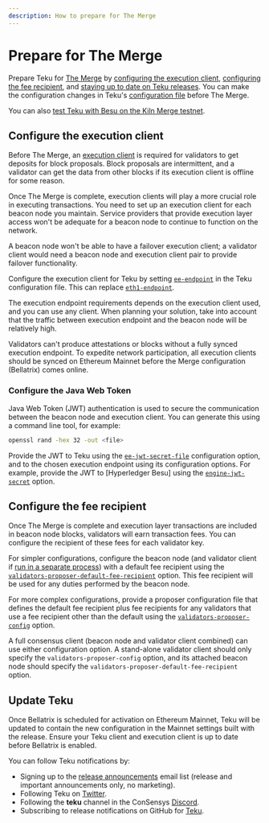 ```yaml
---
description: How to prepare for The Merge
---
```


# Prepare for The Merge

Prepare Teku for [The Merge](../Concepts/Merge.md) by [configuring the execution client](#configure-the-execution-client),
[configuring the fee recipient](#configure-the-fee-recipient), and [staying up to date on Teku releases](#update-teku).
You can make the configuration changes in Teku's [configuration file](Configure/Use-Configuration-File.md) before The Merge.

You can also
[test Teku with Besu on the Kiln Merge testnet](https://besu.hyperledger.org/en/stable/Tutorials/Merge-Testnet/).

## Configure the execution client

Before The Merge, an [execution client](../Concepts/Merge.md#execution-clients) is required for validators to get
deposits for block proposals.
Block proposals are intermittent, and a validator can get the data from other blocks if its execution client is offline
for some reason.

Once The Merge is complete, execution clients will play a more crucial role in executing transactions.
You need to set up an execution client for each beacon node you maintain.
Service providers that provide execution layer access won't be adequate for a beacon node to continue to function on the
network.

A beacon node won't be able to have a failover execution client; a validator client would need a beacon node and
execution client pair to provide failover functionality.

Configure the execution client for Teku by setting [`ee-endpoint`](../Reference/CLI/CLI-Syntax.md#ee-endpoint) in the
Teku configuration file.
This can replace [`eth1-endpoint`](../Reference/CLI/CLI-Syntax.md#eth1-endpoint-eth1-endpoints).

The execution endpoint requirements depends on the execution client used, and you can use any client.
When planning your solution, take into account that the traffic between execution endpoint and the beacon node will be
relatively high.

Validators can't produce attestations or blocks without a fully synced execution endpoint.
To expedite network participation, all execution clients should be synced on Ethereum Mainnet before the Merge
configuration (Bellatrix) comes online.

### Configure the Java Web Token

Java Web Token (JWT) authentication is used to secure the communication between the beacon node and execution client.
You can generate this using a command line tool, for example:

```bash
openssl rand -hex 32 -out <file>
```

Provide the JWT to Teku using the [`ee-jwt-secret-file`](../Reference/CLI/CLI-Syntax.md#ee-jwt-secret-file)
configuration option, and to the chosen execution endpoint using its configuration options.
For example, provide the JWT to [Hyperledger Besu] using the
[`engine-jwt-secret`](https://besu.hyperledger.org/en/stable/Reference/CLI/CLI-Syntax/#engine-jwt-secret) option.

## Configure the fee recipient

Once The Merge is complete and execution layer transactions are included in beacon node blocks, validators will earn
transaction fees.
You can configure the recipient of these fees for each validator key.

For simpler configurations, configure the beacon node (and validator client if
[run in a separate process](Get-Started/Run-Teku.md#run-the-clients-separately)) with a default fee recipient using
the [`validators-proposer-default-fee-recipient`](../Reference/CLI/CLI-Syntax.md#validators-proposer-default-fee-recipient)
option.
This fee recipient will be used for any duties performed by the beacon node.

For more complex configurations, provide a proposer configuration file that defines the default fee recipient plus fee
recipients for any validators that use a fee recipient other than the default using the
[`validators-proposer-config`](../Reference/CLI/CLI-Syntax.md#validators-proposer-config) option.

A full consensus client (beacon node and validator client combined) can use either configuration option.
A stand-alone validator client should only specify the `validators-proposer-config` option, and its attached beacon node
should specify the `validators-proposer-default-fee-recipient` option.
 
## Update Teku

Once Bellatrix is scheduled for activation on Ethereum Mainnet, Teku will be updated to contain the new configuration in
the Mainnet settings built with the release.
Ensure your Teku client and execution client is up to date before Bellatrix is enabled.

You can follow Teku notifications by:

- Signing up to the [release announcements](https://pages.consensys.net/teku-sign-up) email list (release and important
  announcements only, no marketing).
- Following Teku on [Twitter](https://twitter.com/Teku_ConsenSys).
- Following the **teku** channel in the ConSensys [Discord](https://discord.gg/7hPv2T6).
- Subscribing to release notifications on GitHub for [Teku](https://github.com/ConsenSys/teku).
